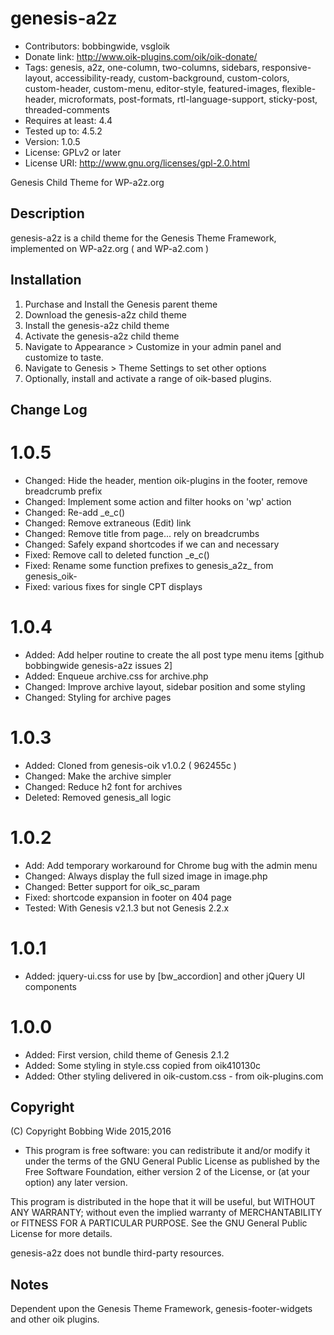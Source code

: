 # genesis-a2z 
* Contributors: bobbingwide, vsgloik
* Donate link: http://www.oik-plugins.com/oik/oik-donate/
* Tags: genesis, a2z, one-column, two-columns, sidebars, responsive-layout, accessibility-ready, custom-background, custom-colors, custom-header, custom-menu, editor-style, featured-images, flexible-header, microformats, post-formats, rtl-language-support, sticky-post, threaded-comments
* Requires at least: 4.4
* Tested up to: 4.5.2
* Version: 1.0.5
* License: GPLv2 or later
* License URI: http://www.gnu.org/licenses/gpl-2.0.html

Genesis Child Theme for WP-a2z.org

## Description 
genesis-a2z is a child theme for the Genesis Theme Framework, implemented on WP-a2z.org ( and WP-a2.com )


## Installation 

1. Purchase and Install the Genesis parent theme
2. Download the genesis-a2z child theme
3. Install the genesis-a2z child theme
4. Activate the genesis-a2z child theme
5. Navigate to Appearance > Customize in your admin panel and customize to taste.
6. Navigate to Genesis > Theme Settings to set other options
7. Optionally, install and activate a range of oik-based plugins.


## Change Log 

# 1.0.5 
* Changed: Hide the header, mention oik-plugins in the footer, remove breadcrumb prefix
* Changed: Implement some action and filter hooks on 'wp' action
* Changed: Re-add _e_c()
* Changed: Remove extraneous (Edit) link
* Changed: Remove title from page... rely on breadcrumbs
* Changed: Safely expand shortcodes if we can and necessary
* Fixed: Remove call to deleted function _e_c()
* Fixed: Rename some function prefixes to genesis_a2z_ from genesis_oik-
* Fixed: various fixes for single CPT displays

# 1.0.4 
* Added: Add helper routine to create the all post type menu items [github bobbingwide genesis-a2z issues 2]
* Added: Enqueue archive.css for archive.php
* Changed: Improve archive layout, sidebar position and some styling
* Changed: Styling for archive pages

# 1.0.3 
* Added: Cloned from genesis-oik v1.0.2 ( 962455c )
* Changed: Make the archive simpler
* Changed: Reduce h2 font for archives
* Deleted: Removed genesis_all logic

# 1.0.2 
* Add: Add temporary workaround for Chrome bug with the admin menu
* Changed: Always display the full sized image in image.php
* Changed: Better support for oik_sc_param
* Fixed: shortcode expansion in footer on 404 page
* Tested: With Genesis v2.1.3 but not Genesis 2.2.x

# 1.0.1 
* Added: jquery-ui.css for use by [bw_accordion] and other jQuery UI components

# 1.0.0 
* Added: First version, child theme of Genesis 2.1.2
* Added: Some styling in style.css copied from oik410130c
* Added: Other styling delivered in oik-custom.css - from oik-plugins.com

## Copyright 
(C) Copyright Bobbing Wide 2015,2016

* This program is free software: you can redistribute it and/or modify
it under the terms of the GNU General Public License as published by
the Free Software Foundation, either version 2 of the License, or
(at your option) any later version.

This program is distributed in the hope that it will be useful,
but WITHOUT ANY WARRANTY; without even the implied warranty of
MERCHANTABILITY or FITNESS FOR A PARTICULAR PURPOSE. See the
GNU General Public License for more details.

genesis-a2z does not bundle third-party resources.

## Notes 
Dependent upon the Genesis Theme Framework, genesis-footer-widgets and other oik plugins.



